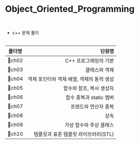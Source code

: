 # Object_Oriented_Programming
<br>

- c++ 문제 풀이 <br><br>


|폴더명|단원명|
|---|---:|
|:open_file_folder:ch02|C++ 프로그래밍의 기본|
|:open_file_folder:ch03|클래스와 객체|
|:open_file_folder:ch04|객체 포인터와 객체 배열, 객체의 동적 생성|
|:open_file_folder:ch05|함수와 참조, 복사 생성자|
|:open_file_folder:ch06|함수 중복과 static 멤버|
|:open_file_folder:ch07|프렌드와 연산자 중복|
|:open_file_folder:ch08|상속|
|:open_file_folder:ch09|가상 함수와 추상 클래스|
|:open_file_folder:ch10|템플릿과 표준 템플릿 라이브러리(STL)|
